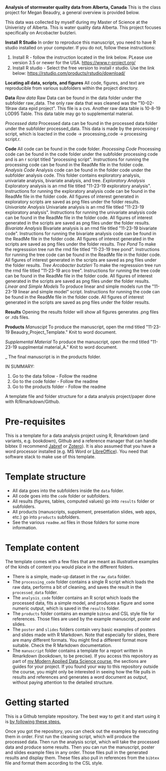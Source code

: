 __Analysis of stormwater quality data from Alberta, Canada__
This is the class project for Megan Beaudry, a general overview is provided below.

This data was collected by myself during my Master of Science at the Univeristy of Alberta. 
This is water quality data Alberta. This project focuses specifically on Arcobacter butzleri. 

__Install R Studio__
In order to reproduce this manuscript, you need to have R studio installed on your computer. If you do not, follow these instructions: 
1. Install R - follow the instruction located in the link below. PLease use version 3.5 or newer for the USA. https://www.r-project.org/
2. Install R studio - Select the free version to install r studio. Use the link below: https://rstudio.com/products/rstudio/download/

__Locating all data, scripts, and figures__
All code, figures, and text are reproducible from various subfolders within the project directory.

__Data__
_Raw data_
Raw Data can be found in the data folder under the subfolder raw_data. The only raw data that was cleaned was the "10-02-19raw data epid project". This file is a cvs. Another raw data table is 10-8-19 LOD95 Table. This data table may go to supplemental material.

_Processed data_
Processed data can be found in the processed data folder under the subfolder processed_data. 
This data is made by the processing r script, which is loacted in the code -> processing_code -> processing script.r.

__Code__
All code can be found in the code folder.
_Processing Code_
Processing code can be found in the code folder under the subfolder processing code and is an r script titled "processing script". Instructions for running the processing code can be found in the ReadMe file in the folder code.
_Analysis Code_
Analysis code can be found in the folder code under the subfolder analysis code. This folder contains exploratory analysis, univariate analysis, bivariate analysis, and tree.
  _Exploratory Analysis_
  Exploratory analysis is an rmd file titled "11-23-19 exploratory analysis". Instructions for running the exploratory analysis code can be found in the ReadMe file in the folder code. All figures of interest generated in exploratory scripts are saved as png files under the folder results.
  _Univariate Analysis_
  Univariate analysis is an rmd file titled "11-23-19 exploratory analysis". Instructions for running the univariate analysis code can be found in the ReadMe file in the folder code. All figures of interest generated in the scripts are saved as png files under the folder results.
  _Bivariate Analysis_
  Bivariate analysis is an rmd file titled "11-23-19 bivariate code". Instructions for running the bivariate analysis code can be found in the ReadMe file in the folder code. All figures of interest generated in the scripts are saved as png files under the folder results.
  _Tree Pond_
  To make the regresssion tree run the rmd file titled "11-23-19 tree pond". Instructions for running the tree code can be found in the ReadMe file in the folder code. All figures of interest generated in the scripts are saved as png files under the folder results.
  _Tree Arcobacter butzleri_
  To make the regresssion tree run the rmd file titled "11-23-19 arco tree". Instructions for running the tree code can be found in the ReadMe file in the folder code. All figures of interest generated in the scripts are saved as png files under the folder results.
  _Linear and Simple Models_
  To produce linear and simple models run the "11-23-19 linear and simple model" script. Instructions for running the code can be found in the ReadMe file in the folder code. All figures of interest generated in the scripts are saved as png files under the folder results.
  
__Results__
Opening the results folder will show all figures generates .png files or .rds files.

__Products__
_Manuscipt_
To produce the manuscript, open the rmd titled "11-23-19 Beaudry_Project_Template." Knit to word document. 

_Supplemental Material_
To produce the manuscript, open the rmd titled "11-23-19 supplmental material_A." Knit to word document. 

_
The final manuscript is in the products folder.

IN SUMMARY:
1) Go to the data follow - Follow the readme
2) Go to the code folder - Follow the readme
3) Go to the products folder - Follow the readme










A template file and folder structure for a data analysis project/paper done with R/Rmarkdown/Github. 

# Pre-requisites

This is a template for a data analysis project using R, Rmarkdown (and variants, e.g. bookdown), Github and a reference manager that can handle bibtex (I recommend [Jabref](http://www.jabref.org/) or [Zotero](https://www.zotero.org/)). It is also assumed that you have a word processor installed (e.g. MS Word or [LibreOffice](https://www.libreoffice.org/)). You need that software stack to make use of this template.

# Template structure

* All data goes into the subfolders inside the `data` folder.
* All code goes into the `code` folder or subfolders.
* All results (figures, tables, computed values) go into `results` folder or subfolders.
* All products (manuscripts, supplement, presentation slides, web apps, etc.) go into `products` subfolders.
* See the various `readme.md` files in those folders for some more information.

# Template content 

The template comes with a few files that are meant as illustrative examples of the kinds of content you would place in the different folders. 

* There is a simple, made-up dataset in the `raw_data` folder. 
* The `processing_code` folder contains a single R script which loads the raw data, performs a bit of cleaning, and saves the result in the `processed_data` folder.
* The `analysis_code` folder contains an R script which loads the processed data, fits a simple model, and produces a figure and some numeric output, which is saved in the `results` folder.
* The `products` folder contains an example `bibtex` and CSL style file for references. Those files are used by the example manuscript, poster and slides.
* The `poster` and `slides` folders contain very basic examples of posters and slides made with R Markdown. Note that especially for slides, there are many different formats. You might find a different format more suitable. Check the R Markdown documentation. 
* The  `manuscript` folder contains a template for a report written in Rmarkdown (bookdown, to be precise). If you access this repository as part of [my Modern Applied Data Science course](https://andreashandel.github.io/MADAcourse/), the sections are guides for your project. If you found your way to this repository outside the course, you might only be interested in seeing how the file pulls in results and references and generates a word document as output, without paying attention to the detailed structure.

# Getting started

This is a Github template repository. The best way to get it and start using it is [by following these steps.](https://help.github.com/en/articles/creating-a-repository-from-a-template)

Once you got the repository, you can check out the examples by executing them in order. First run the cleaning script, which will produce the processed data. Then run the analysis script, which will take the processed data and produce some results. Then you can run the manuscript, poster and slides example files in any order. Those files pull in the generated results and display them. These files also pull in references from the `bibtex` file and format them according to the CSL style.


